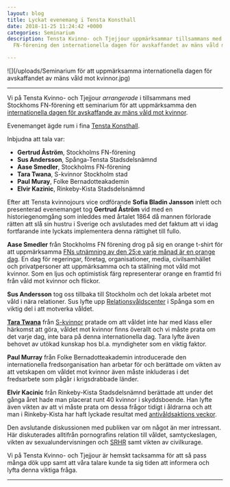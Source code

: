 ```yaml
---
layout: blog
title: Lyckat evenemang i Tensta Konsthall
date: 2018-11-25 11:24:42 +0000
categories: Seminarium
description: Tensta Kvinno- och Tjejjour uppmärksammar tillsammans med Stockholms
  FN-förening den internationella dagen för avskaffandet av mäns våld mot kvinnor.

---
```

![](/uploads/Seminarium för att uppmärksamma internationella dagen för avskaffandet av mäns våld mot kvinnor.jpg)

***

Vi på Tensta Kvinno- och Tjejjour _arrangerade_ i tillsammans med Stockhoms FN-förening ett seminarium för att uppmärksamma den [internationella dagen för avskaffande av mäns våld mot kvinnor](http://www.un.org/en/events/endviolenceday/).

Evenemanget ägde rum i fina [Tensta Konsthall](http://www.tenstakonsthall.se/).

Inbjudna att tala var:

* **Gertrud Åström**, Stockholms FN-förening
* **Sus Andersson**, Spånga-Tensta Stadsdelsnämnd
* **Aase Smedler**, Stockholms FN-förening
* **Tara Twana**, S-kvinnor Stockholm stad
* **Paul Muray**, Folke Bernadotteakademin
* **Elvir Kazinic**, Rinkeby-Kista Stadsdelsnämnd

Efter att Tensta kvinnojours vice ordförande **Sofia Bladin Jansson** inlett och presenterad evenemanget tog **Gertrud Åström** vid med en historiegenomgång som inleddes med årtalet 1864 då mannen förlorade rätten att slå sin hustru i Sverige och avslutades med det faktum att vi idag fortfarande inte lyckats implementera denna rättighet till fullo.

**Aase Smedler** från Stockholms FN förening drog på sig en orange t-shirt för att uppmärksamma [FNs utnämning av den 25:e varje månad är en orange dag](http://www.unwomen.se/engagera-dig/orange-day/). En dag för regeringar, företag, organisationer, media, civilsamhället och privatpersoner att uppmärksamma och ta ställning mot våld mot kvinnor. Som en ljus och optimistisk färg representerar orange en framtid fri från våld mot kvinnor och flickor.

**Sus Andersson** tog oss tillbaka till Stockholm och det lokala arbetet mot våld i nära relationer. Sus lyfte upp [Relationsvåldscenter](http://www.stockholm.se/-/Nyheter/Familj--Omsorg/Nytt-Relationsvaldscentrum-oppnar-for-vasterort/) i Spånga som en viktig del i att motverka våldet.

[**Tara Twana**](http://www.taratwana.se/) från [S-kvinnor](http://s-kvinnor.se/) pratade om att våldet inte har med klass eller härkomst att göra, våldet mot kvinnor finns överallt och vi måste prata om det varje dag, inte bara på denna internationella dag. Tara lyfte även behovet av utökad kunskap hos bl.a. myndigheter som en viktig faktor.

**Paul Murray** från Folke Bernadotteakademin introducerade den internationella fredsorganisation han arbetar för och berättade om vikten av att vetskapen om våldet mot kvinnor även måste inkluderas i det fredsarbete som pågår i krigsdrabbade länder.

**Elvir Kacinic** från Rinkeby-Kista Stadsdelsnämnd berättade att under det gånga året hade man placerat runt 40 kvinnor i skyddsboende. Han lyfte även vikten av att vi måste prata om dessa frågor tidigt i åldrarna och att man i Rinkeby-Kista har haft lyckade resultat med [antivåldsaktions veckor](http://www.stockholm.se/-/Nyheter/Bygga--Bo/RK_Valdsforebyggande-vecka-program/).

Den avslutande diskussionen med publiken var om något än mer intressant. Här diskuterades alltifrån pornografins relation till våldet, samtyckeslagen, vikten av sexualundervisningen och [SRHR](https://www.rfsu.se/vad-vi-gor/i-varlden/vad-betyder-srhr/) samt vikten av civilkurage.

Vi på Tensta Kvinno- och Tjejjour är hemskt tacksamma för att så pass många dök upp samt att våra talare kunde ta sig tiden att informera och lyfta denna viktiga fråga.

***